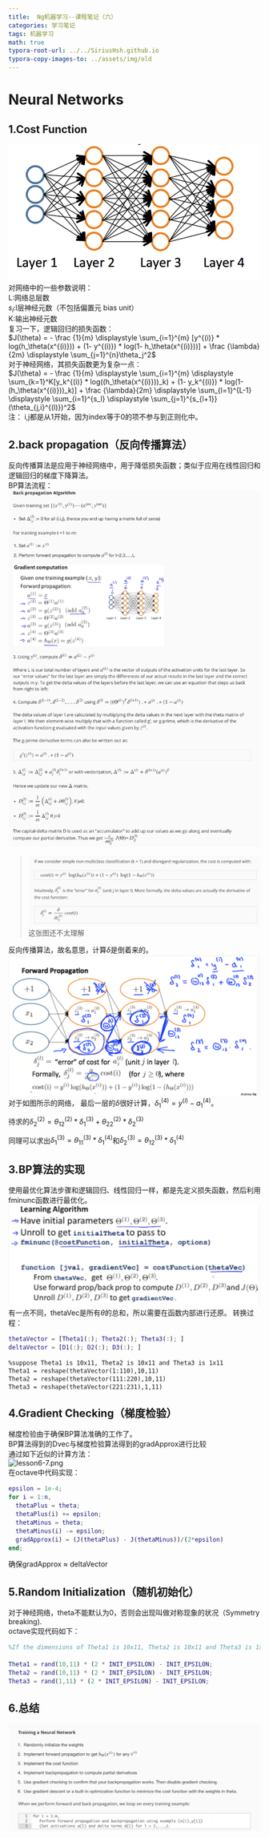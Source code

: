 ```yaml
---
title:  Ng机器学习--课程笔记（六）
categories: 学习笔记
tags: 机器学习
math: true
typora-root-url: ../../SiriusHsh.github.io
typora-copy-images-to: ../assets/img/old
---
```




# Neural Networks
## 1.Cost Function
![lesson6-1.png](/assets/img/Ng_ML/lesson6-1.png)  
对网络中的一些参数说明：  
L:网络总层数  
$s_l$:l层神经元数（不包括偏置元 bias unit）  
K:输出神经元数  
复习一下，逻辑回归的损失函数：  
$J(\theta) = - \frac {1}{m} \displaystyle \sum_{i=1}^{m} [y^{(i)} * log(h_\theta(x^{(i)})) + (1- y^{(i)}) * log(1- h_\theta(x^{(i)}))] + \frac {\lambda}{2m} \displaystyle \sum_{j=1}^{n}\theta_j^2$   
对于神经网络，其损失函数更为复杂一点：  
$J(\theta) = - \frac {1}{m} \displaystyle \sum_{i=1}^{m} \displaystyle \sum_{k=1}^K[y_k^{(i)} * log((h_\theta(x^{(i)}))_k) + (1- y_k^{(i)}) * log(1- (h_\theta(x^{(i)}))_k)] + \frac {\lambda}{2m} \displaystyle \sum_{l=1}^{L-1} \displaystyle \sum_{i=1}^{s_l}  \displaystyle \sum_{j=1}^{s_{l+1}} (\theta_{j,i}^{(l)})^2$  
注：  i,j都是从1开始，因为index等于0的项不参与到正则化中。  
## 2.back propagation（反向传播算法）
反向传播算法是应用于神经网络中，用于降低损失函数；类似于应用在线性回归和逻辑回归的梯度下降算法。  
BP算法流程：  
![lesson6-2.png](/assets/img/Ng_ML/lesson6-2.png)  


>![lesson6-3.png](/assets/img/Ng_ML/lesson6-3.png)这张图还不太理解


反向传播算法，故名意思，计算$\delta$是倒着来的。   
![lesson6-4.png](/assets/img/Ng_ML/lesson6-4.png)对于如图所示的网络，
最后一层的$\delta$很好计算，$\delta_1^{(4)} = y^{(i)} - a_1^{(4)}$。  

待求的$\delta_2^{(2)} = \theta^{(2)}_{12}*\delta^{(3)}_1+\theta^{(2)}_{22}*\delta^{(3)}_2$   

同理可以求出$\delta^{(3)}_1 = \theta_{11}^{(3)}*\delta^{(4)}_1$和$\delta^{(3)}_2 = \theta^{(3)}_{12}*\delta^{(4)}_1$

## 3.BP算法的实现  
使用最优化算法步骤和逻辑回归、线性回归一样，都是先定义损失函数，然后利用fminunc函数进行最优化。  
![lesson6-5.png](/assets/img/Ng_ML/lesson6-5.png)  
有一点不同，thetaVec是所有$\theta$的总和，所以需要在函数内部进行还原。 
转换过程：  
```matlab
thetaVector = [Theta1(:); Theta2(:); Theta3(:); ]
deltaVector = [D1(:); D2(:); D3(:); ]
```

```matlba
%suppose Theta1 is 10x11, Theta2 is 10x11 and Theta3 is 1x11
Theta1 = reshape(thetaVector(1:110),10,11)
Theta2 = reshape(thetaVector(111:220),10,11)
Theta3 = reshape(thetaVector(221:231),1,11)
```

## 4.Gradient Checking（梯度检验）

梯度检验由于确保BP算法准确的工作了。  
BP算法得到的Dvec与梯度检验算法得到的gradApprox进行比较  
通过如下近似的计算方法：  
![lesson6-7.png](i`/assets/img/Ng_ML/lesson6-7.png)  
在octave中代码实现：  

```matlab
epsilon = 1e-4;
for i = 1:n,
  thetaPlus = theta;
  thetaPlus(i) += epsilon;
  thetaMinus = theta;
  thetaMinus(i) -= epsilon;
  gradApprox(i) = (J(thetaPlus) - J(thetaMinus))/(2*epsilon)
end;
```

确保gradApprox ≈ deltaVector  

## 5.Random Initialization（随机初始化）
对于神经网络，theta不能默认为0，否则会出现叫做对称现象的状况（Symmetry breaking).  
octave实现代码如下：   

```matlab
%If the dimensions of Theta1 is 10x11, Theta2 is 10x11 and Theta3 is 1x11.

Theta1 = rand(10,11) * (2 * INIT_EPSILON) - INIT_EPSILON;
Theta2 = rand(10,11) * (2 * INIT_EPSILON) - INIT_EPSILON;
Theta3 = rand(1,11) * (2 * INIT_EPSILON) - INIT_EPSILON;

```

## 6.总结
![lesson6-8.png](/assets/img/Ng_ML/lesson6-8.png)